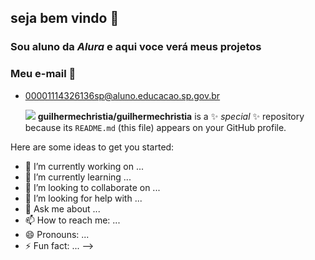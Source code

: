 ## **seja bem vindo** 🐡

### Sou aluno da _Alura_ e aqui voce verá meus projetos

### Meu  e-mail 📧
- 00001114326136sp@aluno.educacao.sp.gov.br

  ![](https://media.tenor.com/X1UBzspDL3kAAAAM/burn-in-hell-elmo.gif)
**guilhermechristia/guilhermechristia** is a ✨ _special_ ✨ repository because its `README.md` (this file) appears on your GitHub profile.

Here are some ideas to get you started:

- 🔭 I’m currently working on ...
- 🌱 I’m currently learning ...
- 👯 I’m looking to collaborate on ...
- 🤔 I’m looking for help with ...
- 💬 Ask me about ...
- 📫 How to reach me: ...
- 😄 Pronouns: ...
- ⚡ Fun fact: ...
-->
